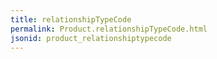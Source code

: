 ```yaml
---
title: relationshipTypeCode
permalink: Product.relationshipTypeCode.html
jsonid: product_relationshiptypecode
---
```

